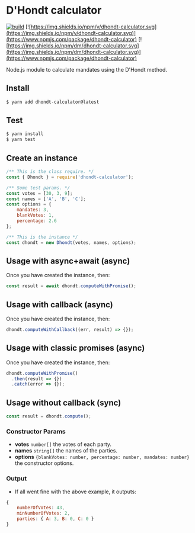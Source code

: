 # D'Hondt calculator

[![build](https://travis-ci.org/jesusgn90/dhondt.svg?branch=master)](https://travis-ci.org/jesusgn90/dhondt)
[![https://img.shields.io/npm/v/dhondt-calculator.svg](https://img.shields.io/npm/v/dhondt-calculator.svg)](https://www.npmjs.com/package/dhondt-calculator)
[![https://img.shields.io/npm/dm/dhondt-calculator.svg](https://img.shields.io/npm/dm/dhondt-calculator.svg)](https://www.npmjs.com/package/dhondt-calculator)

Node.js module to calculate mandates using the D'Hondt method.

## Install

```sh
$ yarn add dhondt-calculator@latest
```

## Test

```sh
$ yarn install
$ yarn test
```

## Create an instance

```js
/** This is the class require. */
const { Dhondt } = require('dhondt-calculator');

/** Some test params. */
const votes = [30, 3, 9];
const names = ['A', 'B', 'C'];
const options = {
    mandates: 3,
    blankVotes: 1,
    percentage: 2.6
};

/** This is the instance */
const dhondt = new Dhondt(votes, names, options);
```

## Usage with async+await (async)

Once you have created the instance, then:

```js
const result = await dhondt.computeWithPromise();
```

## Usage with callback (async)

Once you have created the instance, then:

```js
dhondt.computeWithCallback((err, result) => {});
```

## Usage with classic promises (async)

Once you have created the instance, then:

```js
dhondt.computeWithPromise()
  .then(result => {})
  .catch(error => {});
```

## Usage without callback (sync)

```js
const result = dhondt.compute();
```

### Constructor Params

- **votes** `number[]` the votes of each party.
- **names** `string[]` the names of the parties.
- **options** `{blankVotes: number, percentage: number, mandates: number}` the constructor options.

### Output

- If all went fine with the above example, it outputs:

```js
{
	numberOfVotes: 43,
	minNumberOfVotes: 2,
	parties: { A: 3, B: 0, C: 0 }
}
```